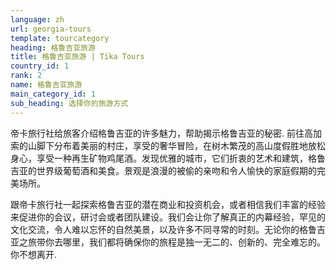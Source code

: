 ```yaml
---
language: zh
url: georgia-tours
template: tourcategory
heading: 格鲁吉亚旅游
title: 格鲁吉亚旅游 | Tika Tours
country_id: 1
rank: 2
name: 格鲁吉亚旅游
main_category_id: 1
sub_heading: 选择你的旅游方式
---
```

<div class="row content-row"><!-- 1151 (0)-->

</div>

<div class="row content-row"><!-- 1152 (3)-->
<div class="col-xs-12 col-sm-6 col-md-6"><!-- 1542 -->

帝卡旅行社给旅客介绍格鲁吉亚的许多魅力，帮助揭示格鲁吉亚的秘密. 前往高加索的山脚下分布着美丽的村庄，享受的奢华冒险，在树木繁茂的高山度假胜地放松身心，享受一种再生矿物鸡尾酒。发现优雅的城市，它们折衷的艺术和建筑，格鲁吉亚的世界级葡萄酒和美食。景观是浪漫的被偷的亲吻和令人愉快的家庭假期的完美场所。

</div>

<div class="col-xs-12 col-sm-6 col-md-6"><!-- 1543 -->

跟帝卡旅行社一起探索格鲁吉亚的潜在商业和投资机会，或者相信我们丰富的经验来促进你的会议，研讨会或者团队建设。我们会让你了解真正的内幕经验，罕见的文化交流，令人难以忘怀的自然美景，以及许多不同寻常的时刻。无论你的格鲁吉亚之旅带你去哪里，我们都将确保你的旅程是独一无二的、创新的、完全难忘的。你不想离开.

</div>

</div>

